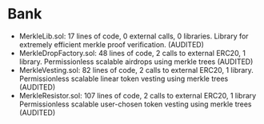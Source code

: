 #  Bank
- MerkleLib.sol: 17 lines of code, 0 external calls, 0 libraries. Library for extremely efficient merkle proof verification. (AUDITED)
- MerkleDropFactory.sol: 48 lines of code, 2 calls to external ERC20, 1 library. Permissionless scalable airdrops using merkle trees (AUDITED)
- MerkleVesting.sol: 82 lines of code, 2 calls to external ERC20, 1 library. Permissionless scalable linear token vesting using merkle trees (AUDITED)
- MerkleResistor.sol: 107 lines of code, 2 calls to external ERC20, 1 library Permissionless scalable user-chosen token vesting using merkle trees (AUDITED)
